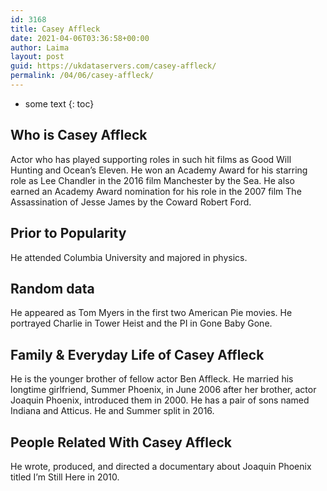 ```yaml
---
id: 3168
title: Casey Affleck
date: 2021-04-06T03:36:58+00:00
author: Laima
layout: post
guid: https://ukdataservers.com/casey-affleck/
permalink: /04/06/casey-affleck/
---
```


* some text
{: toc}


## Who is Casey Affleck
                  
                  
                  
Actor who has played supporting roles in such hit films as Good Will Hunting and Ocean&#8217;s Eleven. He won an Academy Award for his starring role as Lee Chandler in the 2016 film Manchester by the Sea. He also earned an Academy Award nomination for his role in the 2007 film The Assassination of Jesse James by the Coward Robert Ford.
                  
              
            
              
            
                
                
                
## Prior to Popularity
                  
                  
                  
He attended Columbia University and majored in physics.
                  
              
            
              
            
                
                
                
## Random data
                  
                  
                  
He appeared as Tom Myers in the first two American Pie movies. He portrayed Charlie in Tower Heist and the PI in Gone Baby Gone.
                  
              
            
              
            
                
                
                
## Family & Everyday Life of Casey Affleck
                  
                  
                  
He is the younger brother of fellow actor Ben Affleck. He married his longtime girlfriend, Summer Phoenix, in June 2006 after her brother, actor Joaquin Phoenix, introduced them in 2000. He has a pair of sons named Indiana and Atticus. He and Summer split in 2016.
                  
              
            
              
            
                
                
                
## People Related With Casey Affleck
                  
                  
                  
He wrote, produced, and directed a documentary about Joaquin Phoenix titled I&#8217;m Still Here in 2010.
                  
              
            
              
            
                
              
            
              
              
            
            
              
            
          
          
          